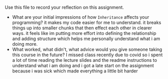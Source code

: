 Use this file to record your reflection on this assignment.

- What are your initial impressions of how `Inheritance` affects your programming?
it makes my code easier for me to understand. it breaks things up into smaller chunks that then effect each other in clearer ways. it feels like im putting more effort into defining the relationship and adding structure which helps me personally understand what i am doing more.
- What worked, what didn't, what advice would you give someone taking this course in the future?
I missed class recently due to covid so i spent a lot of time reading the lecture slides and the readme instructions to understand what i am doing and i got a late start on the assignment because i was sick which made everything a little bit harder
